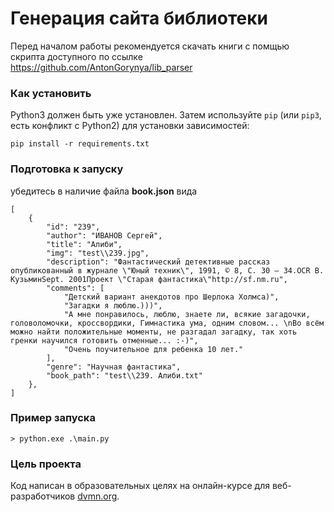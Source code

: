 # Генерация сайта библиотеки

Перед началом работы рекомендуется скачать книги с помщью 
скрипта доступного по ссылке https://github.com/AntonGorynya/lib_parser 

### Как установить

Python3 должен быть уже установлен. 
Затем используйте `pip` (или `pip3`, есть конфликт с Python2) для установки зависимостей:
```
pip install -r requirements.txt
```
### Подготовка к запуску
убедитесь в наличие файла **book.json** вида
```commandline
[
    {
        "id": "239",
        "author": "ИВАНОВ Сергей",
        "title": "Алиби",
        "img": "test\\239.jpg",
        "description": "Фантастический детективные рассказ опубликованный в журнале \"Юный техник\", 1991, © 8, С. 30 – 34.OCR В. КузьминSept. 2001Проект \"Старая фантастика\"http://sf.nm.ru",
        "comments": [
            "Детский вариант анекдотов про Шерлока Холмса)",
            "Загадки я люблю.)))",
            "А мне понравилось, люблю, знаете ли, всякие загадочки, головоломочки, кроссвордики, Гимнастика ума, одним словом... \nВо всём можно найти положительные моменты, не разгадал загадку, так хоть гренки научился готовить отменные... :-)",
            "Очень поучительное для ребенка 10 лет."
        ],
        "genre": "Научная фантастика",
        "book_path": "test\\239. Алиби.txt"
    },
]
```


### Пример запуска
```commandline
> python.exe .\main.py
```

### Цель проекта

Код написан в образовательных целях на онлайн-курсе для веб-разработчиков [dvmn.org](https://dvmn.org/).